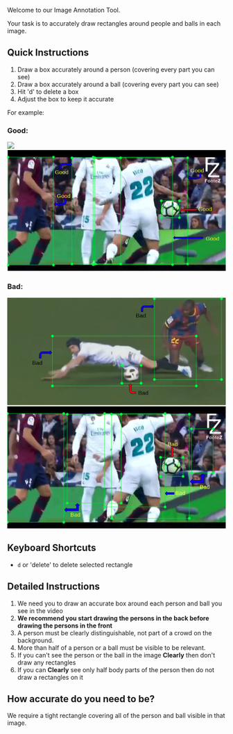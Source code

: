 Welcome to our Image Annotation Tool.

Your task is to accurately draw rectangles around people and balls in each image.

## Quick Instructions
1. Draw a box accurately around a person (covering every part you can see)
2. Draw a box accurately around a ball (covering every part you can see)
2. Hit 'd' to delete a box
3. Adjust the box to keep it accurate


For example:
### Good:
![](https://raw.githubusercontent.com/HebaAladdin/BeaverDam/Screenshot%20from%202018-01-22%2015-05-31.png)
![](https://github.com/HebaAladdin/BeaverDam/blob/master/Screenshot%20from%202018-01-22%2015-26-57.png)
### Bad:
![](https://github.com/HebaAladdin/BeaverDam/blob/master/Screenshot%20from%202018-01-22%2015-07-55.png)
![](https://github.com/HebaAladdin/BeaverDam/blob/master/Screenshot%20from%202018-01-22%2015-36-20.png)


## Keyboard Shortcuts
- `d` or 'delete' to delete selected rectangle

## Detailed Instructions
1. We need you to draw an accurate box around each person and ball you see in the video
2. **We recommend you start drawing the persons in the back before drawing the persons in the front**
3. A person must be clearly distinguishable, not part of a crowd on the background.
4. More than half of a person or a ball must be visible to be relevant.
5. If you can't see the person or the ball in the image **Clearly** then don't draw any rectangles
6. If you can **Clearly** see only half body parts of the person then do not draw a rectangles on it

## How accurate do you need to be?
We require a tight rectangle covering all of the person and ball visible in that image.


